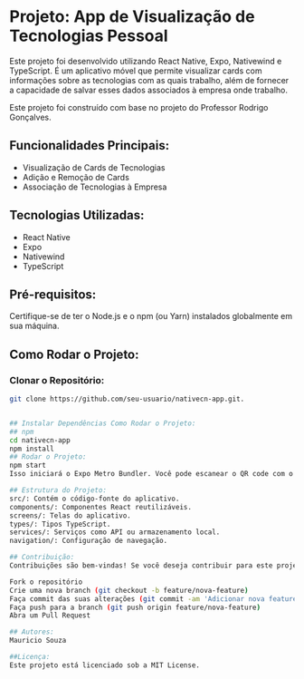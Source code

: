 # Projeto: App de Visualização de Tecnologias Pessoal

Este projeto foi desenvolvido utilizando React Native, Expo, Nativewind e TypeScript. É um aplicativo móvel que permite visualizar cards com informações sobre as tecnologias com as quais trabalho, além de fornecer a capacidade de salvar esses dados associados à empresa onde trabalho.

Este projeto foi construído com base no projeto do Professor Rodrigo Gonçalves.

## Funcionalidades Principais:
- Visualização de Cards de Tecnologias
- Adição e Remoção de Cards
- Associação de Tecnologias à Empresa

## Tecnologias Utilizadas:
- React Native
- Expo
- Nativewind
- TypeScript

## Pré-requisitos:
Certifique-se de ter o Node.js e o npm (ou Yarn) instalados globalmente em sua máquina.

## Como Rodar o Projeto:
### Clonar o Repositório:
```bash
git clone https://github.com/seu-usuario/nativecn-app.git.


## Instalar Dependências Como Rodar o Projeto:
## npm
cd nativecn-app
npm install
## Rodar o Projeto:
npm start
Isso iniciará o Expo Metro Bundler. Você pode escanear o QR code com o aplicativo Expo Go no seu dispositivo móvel para visualizar o aplicativo em tempo real.

## Estrutura do Projeto:
src/: Contém o código-fonte do aplicativo.
components/: Componentes React reutilizáveis.
screens/: Telas do aplicativo.
types/: Tipos TypeScript.
services/: Serviços como API ou armazenamento local.
navigation/: Configuração de navegação.

## Contribuição:
Contribuições são bem-vindas! Se você deseja contribuir para este projeto, siga estas etapas:

Fork o repositório
Crie uma nova branch (git checkout -b feature/nova-feature)
Faça commit das suas alterações (git commit -am 'Adicionar nova feature')
Faça push para a branch (git push origin feature/nova-feature)
Abra um Pull Request

## Autores:
Mauricio Souza

##Licença:
Este projeto está licenciado sob a MIT License.
